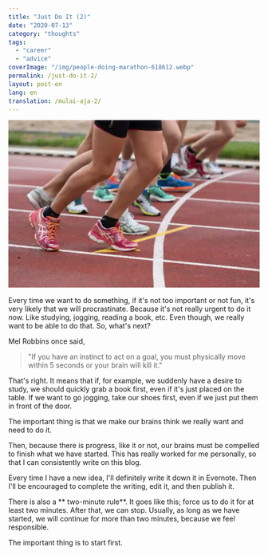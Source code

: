 ```yaml
---
title: "Just Do It (2)"
date: "2020-07-13"
category: "thoughts"
tags:
  - "career"
  - "advice"
coverImage: "/img/people-doing-marathon-618612.webp"
permalink: /just-do-it-2/
layout: post-en
lang: en
translation: /mulai-aja-2/
---
```


![](/img/people-doing-marathon-618612.webp)

Every time we want to do something, if it's not too important or not fun, it's very likely that we will procrastinate. Because it's not really urgent to do it now. Like studying, jogging, reading a book, etc. Even though, we really want to be able to do that. So, what's next?

Mel Robbins once said,

> "If you have an instinct to act on a goal, you must physically move within 5 seconds or your brain will kill it."

That's right. It means that if, for example, we suddenly have a desire to study, we should quickly grab a book first, even if it's just placed on the table. If we want to go jogging, take our shoes first, even if we just put them in front of the door.

The important thing is that we make our brains think we really want and need to do it.

Then, because there is progress, like it or not, our brains must be compelled to finish what we have started. This has really worked for me personally, so that I can consistently write on this blog.

Every time I have a new idea, I'll definitely write it down it in Evernote. Then I'll be encouraged to complete the writing, edit it, and then publish it.

There is also a ** two-minute rule**. It goes like this; force us to do it for at least two minutes. After that, we can stop. Usually, as long as we have started, we will continue for more than two minutes, because we feel responsible.

The important thing is to start first.
